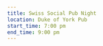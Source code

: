 ```yaml
---
title: Swiss Social Pub Night
location: Duke of York Pub
start_time: 7:00 pm
end_time: 9:00 pm
---
```

